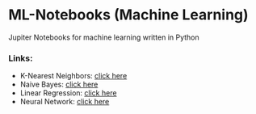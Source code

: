 # ML-Notebooks (Machine Learning)
Jupiter Notebooks for machine learning written in Python

### Links:
- K-Nearest Neighbors: [click here](https://colab.research.google.com/drive/1Jbq9Z8yJ6tMElVn-ml6MfOu0qqCn6fct?usp=sharing)
- Naive Bayes: [click here](https://colab.research.google.com/drive/1Dx2CRoA0x2hVAQMnotnm7YL2UuMH-DNN?usp=sharing)
- Linear Regression: [click here](https://colab.research.google.com/drive/12Wgpz8SjeEF2N0HWvE6q8TLYZVP9HMdt?usp=sharing)
- Neural Network: [click here](https://colab.research.google.com/drive/1VgGKtZY7ngNLSU3um8sndvuQZBbb_MRR?usp=sharing)

